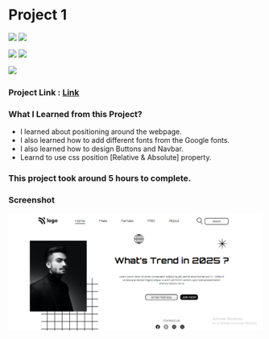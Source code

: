 # Project 1

![](https://img.shields.io/badge/iNeuron-LCO-red)
![](https://img.shields.io/badge/Hitesh--Choudhary-Full--stack--js--bootcamp-yellow)

![](https://img.shields.io/badge/HTML-CSS-orange)
![](https://img.shields.io/badge/LIVE--CLASS-PROJECT1-blueviolet)

![](https://img.shields.io/badge/Hrishikesh--Kumbhar-Software--Engineer-blue)

### Project Link : [Link](https://street-style-landing.netlify.app/)

### What I Learned from this Project?

- I learned about positioning around the webpage.
- I also learned how to add different fonts from the Google fonts.
- I also learned how to design Buttons and Navbar.
- Learnd to use css position [Relative & Absolute] property.

### This project took around 5 hours to complete.

### Screenshot

![](./screenshot/PROJ1.png)